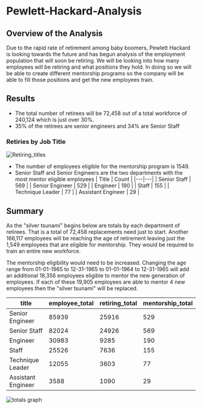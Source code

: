 # Pewlett-Hackard-Analysis
## Overview of the Analysis
Due to the rapid rate of retirement among baby boomers, Pewlett Hackard is looking towards the future and has begun analysis of the employment population that will soon be retiring.  We will be looking into how many employees will be retiring and what positions they hold.  In doing so we will be able to create different mentorship programs so the company will be able to fill those positions and get the new employees train. 

## Results
* The total number of retirees will be 72,458 out of a total workforce of 240,124 which is just over 30%. 
* 35% of the retirees are senior engineers and 34% are Senior Staff 
### Retiries by Job Title
![Retiring_titles](https://user-images.githubusercontent.com/116597421/208217919-3c59be3e-6cf7-4f3e-91a1-8df3551331db.png)
* The number of employees eligible for the mentorship program is 1549.
* Senior Staff and Senior Engineers are the two departments with the most mentor eligible
 employees 
  | Title | Count |
  |---|---|
  | Senior Staff |	569 |
  | Senior Engineer | 529 |
  | Engineer | 190 |
  | Staff |	155 |
  | Technique Leader | 77 |
  | Assistant Engineer | 29 |
  
## Summary
As the "silver tsunami" begins below are totals by each department of retirees. That is a total of 72,458 replacements need just to start. Another 166,117 employees will be reaching the age of retirement leaving just the 1,549 employees that are eligible for mentorship.  They would be required to train an entire new workforce.

The mentorship eligibility would need to be increased.  Changing the age range from 01-01-1965 to 12-31-1965 to 01-01-1964 to 12-31-1965 will add an additional 18,356 employees eligible to mentor the new generation of employees.  If each of these 19,905 employees are able to mentor 4 new employees then the "silver tsunami" will be replaced.  

| title | employee_total | retiring_total |	mentorship_total |
| --- | --- | --- | ---|
| Senior Engineer | 85939 |	25916 |	529 |
| Senior Staff | 82024 |	24926 |	569 |
| Engineer| 30983 |	9285 |	190 |
| Staff |	25526 |	7636 |	155 |
| Technique Leader | 12055 |	3603 |	77 |
| Assistant Engineer |	3588 |	1090 |	29 |

![totals graph](https://user-images.githubusercontent.com/116597421/208229341-13cc5df4-a6b2-429d-bd96-85d191c26762.png)

